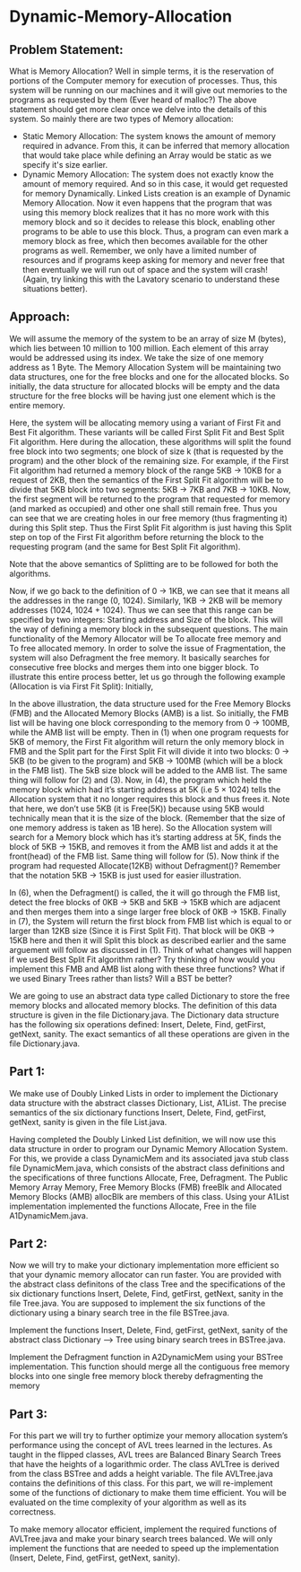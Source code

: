 # Dynamic-Memory-Allocation
## Problem Statement:
What is Memory Allocation? Well in simple terms, it is the reservation of portions of the Computer memory for execution of processes. Thus, this system will be running on our machines and it will give out memories to the programs as requested by them (Ever heard of malloc?) The above statement should get more clear once we delve into the details of this system. So mainly there are two types of Memory allocation:
   * Static Memory Allocation: The system knows the amount of memory required in advance. From this, it can be inferred that memory allocation that would take place while defining      an Array would be static as we specify it's size earlier.
   * Dynamic Memory Allocation: The system does not exactly know the amount of memory required. And so in this case, it would get requested for memory Dynamically. Linked Lists        creation is an example of Dynamic Memory Allocation.
Now it even happens that the program that was using this memory block realizes that it has no more work with this memory block and so it decides to release this block, enabling other programs to be able to use this block. Thus, a program can even mark a memory block as free, which then becomes available for the other programs as well. Remember, we only have a limited number of resources and if programs keep asking for memory and never free that then eventually we will run out of space and the system will crash! (Again, try linking this with the Lavatory scenario to understand these situations better).

## Approach:
We will assume the memory of the system to be an array of size M (bytes), which lies between 10 million to 100 million. Each element of this array would be addressed using its index. We take the size of one memory address as 1 Byte. The Memory Allocation System will be maintaining two data structures, one for the free blocks and one for the allocated blocks. So initially, the data structure for allocated blocks will be empty and the data structure for the free blocks will be having just one element which is the entire memory.

Here, the system will be allocating memory using a variant of First Fit and Best Fit algorithm. These variants will be called First Split Fit and Best Split Fit algorithm. Here during the allocation, these algorithms will split the found free block into two segments; one block of size k (that is requested by the program) and the other block of the remaining size. For example, if the First Fit algorithm had returned a memory block of the range 5KB → 10KB for a request of 2KB, then the semantics of the First Split Fit algorithm will be to divide that 5KB block into two segments: 5KB → 7KB and 7KB → 10KB. Now, the first segment will be returned to the program that requested for memory (and marked as occupied) and other one shall still remain free. Thus you can see that we are creating holes in our free memory (thus fragmenting it) during this Split step. Thus the First Split Fit algorithm is just having this Split step on top of the First Fit algorithm before returning the block to the requesting program (and the same for Best Split Fit algorithm).

Note that the above semantics of Splitting are to be followed for both the algorithms.

Now, if we go back to the definition of 0 → 1KB, we can see that it means all the addresses in the range (0, 1024). Similarly, 1KB → 2KB will be memory addresses (1024, 1024 + 1024). Thus we can see that this range can be specified by two integers: Starting address and Size of the block. This will the way of defining a memory block in the subsequent questions. The main functionality of the Memory Allocator will be To allocate free memory and To free allocated memory. In order to solve the issue of Fragmentation, the system will also Defragment the free memory. It basically searches for consecutive free blocks and merges them into one bigger block. To illustrate this entire process better, let us go through the following example (Allocation is via First Fit Split): Initially,

In the above illustration, the data structure used for the Free Memory Blocks (FMB) and the Allocated Memory Blocks (AMB) is a list. So initially, the FMB list will be having one block corresponding to the memory from 0 → 100MB, while the AMB list will be empty. Then in (1) when one program requests for 5KB of memory, the First Fit algorithm will return the only memory block in FMB and the Split part for the First Split Fit will divide it into two blocks: 0 → 5KB (to be given to the program) and 5KB → 100MB (which will be a block in the FMB list). The 5kB size block will be added to the AMB list. The same thing will follow for (2) and (3). Now, in (4), the program which held the memory block which had it’s starting address at 5K (i.e 5 × 1024) tells the Allocation system that it no longer requires this block and thus frees it. Note that here, we don’t use 5KB (it is Free(5K)) because using 5KB would technically mean that it is the size of the block. (Remember that the size of one memory address is taken as 1B here). So the Allocation system will search for a Memory block which has it’s starting address at 5K, finds the block of 5KB → 15KB, and removes it from the AMB list and adds it at the front(head) of the FMB list. Same thing will follow for (5). Now think if the program had requested Allocate(12KB) without Defragment()? Remember that the notation 5KB → 15KB is just used for easier illustration.

In (6), when the Defragment() is called, the it will go through the FMB list, detect the free blocks of 0KB → 5KB and 5KB → 15KB which are adjacent and then merges them into a singe larger free block of 0KB → 15KB. Finally in (7), the System will return the first block from FMB list which is equal to or larger than 12KB size (Since it is First Split Fit). That block will be 0KB → 15KB here and then it will Split this block as described earlier and the same arguement will follow as discussed in (1). Think of what changes will happen if we used Best Split Fit algorithm rather? Try thinking of how would you implement this FMB and AMB list along with these three functions? What if we used Binary Trees rather than lists? Will a BST be better?

We are going to use an abstract data type called Dictionary to store the free memory blocks and allocated memory blocks. The definition of this data structure is given in the file Dictionary.java. The Dictionary data structure has the following six operations defined: Insert, Delete, Find, getFirst, getNext, sanity. The exact semantics of all these operations are given in the file Dictionary.java.

## Part 1:

We make use of Doubly Linked Lists in order to implement the Dictionary data structure with the abstract classes Dictionary, List, A1List. The precise semantics of the six dictionary functions Insert, Delete, Find, getFirst, getNext, sanity is given in the file List.java.

Having completed the Doubly Linked List definition, we will now use this data structure in order to program our Dynamic Memory Allocation System. For this, we provide a class DynamicMem and its associated java stub class file DynamicMem.java, which consists of the abstract class definitions and the specifications of three functions Allocate, Free, Defragment. The Public Memory Array Memory, Free Memory Blocks (FMB) freeBlk and Allocated Memory Blocks (AMB) allocBlk are members of this class. Using your A1List implementation implemented the functions Allocate, Free in the file A1DynamicMem.java.

## Part 2:

Now we will try to make your dictionary implementation more efficient so that your dynamic memory allocator can run faster. You are provided with the abstract class definitons of the class Tree and the specifications of the six dictionary functions Insert, Delete, Find, getFirst, getNext, sanity in the file Tree.java. You are supposed to implement the six functions of the dictionary using a binary search tree in the file BSTree.java.

Implement the functions Insert, Delete, Find, getFirst, getNext, sanity of the abstract class Dictionary --> Tree using binary search trees in BSTree.java.

Implement the Defragment function in A2DynamicMem using your BSTree implementation. This function should merge all the contiguous free memory blocks into one single free memory block thereby defragmenting the memory

## Part 3:

For this part we will try to further optimize your memory allocation system’s performance using the concept of AVL trees learned in the lectures. As taught in the flipped classes, AVL trees are Balanced Binary Search Trees that have the heights of a logarithmic order. The class AVLTree is derived from the class BSTree and adds a height variable. The file AVLTree.java contains the definitions of this class. For this part, we will re-implement some of the functions of dictionary to make them time efficient. You will be evaluated on the time complexity of your algorithm as well as its correctness.

To make memory allocator efficient, implement the required functions of AVLTree.java and make your binary search trees balanced. We will only implement the functions that are needed to speed up the implementation (Insert, Delete, Find, getFirst, getNext, sanity).




